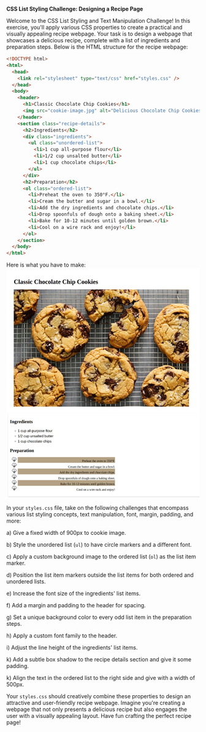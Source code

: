 **CSS List Styling Challenge: Designing a Recipe Page**

Welcome to the CSS List Styling and Text Manipulation Challenge! In this exercise, you'll apply various CSS properties to create a practical and visually appealing recipe webpage. Your task is to design a webpage that showcases a delicious recipe, complete with a list of ingredients and preparation steps. Below is the HTML structure for the recipe webpage:

```html
<!DOCTYPE html>
<html>
  <head>
    <link rel="stylesheet" type="text/css" href="styles.css" />
  </head>
  <body>
    <header>
      <h1>Classic Chocolate Chip Cookies</h1>
      <img src="cookie-image.jpg" alt="Delicious Chocolate Chip Cookies" />
    </header>
    <section class="recipe-details">
      <h2>Ingredients</h2>
      <div class="ingredients">
        <ul class="unordered-list">
          <li>1 cup all-purpose flour</li>
          <li>1/2 cup unsalted butter</li>
          <li>1 cup chocolate chips</li>
        </ul>
      </div>
      <h2>Preparation</h2>
      <ol class="ordered-list">
        <li>Preheat the oven to 350°F.</li>
        <li>Cream the butter and sugar in a bowl.</li>
        <li>Add the dry ingredients and chocolate chips.</li>
        <li>Drop spoonfuls of dough onto a baking sheet.</li>
        <li>Bake for 10-12 minutes until golden brown.</li>
        <li>Cool on a wire rack and enjoy!</li>
      </ol>
    </section>
  </body>
</html>
```

Here is what you have to make:
![video of end result of this task](./task6.jpeg)

In your `styles.css` file, take on the following challenges that encompass various list styling concepts, text manipulation, font, margin, padding, and more:

a) Give a fixed width of 900px to cookie image.

b) Style the unordered list (`ul`) to have circle markers and a different font.

c) Apply a custom background image to the ordered list (`ol`) as the list item marker.

d) Position the list item markers outside the list items for both ordered and unordered lists.

e) Increase the font size of the ingredients' list items.

f) Add a margin and padding to the header for spacing.

g) Set a unique background color to every odd list item in the preparation steps.

h) Apply a custom font family to the header.

i) Adjust the line height of the ingredients' list items.

k) Add a subtle box shadow to the recipe details section and give it some padding.

k) Align the text in the ordered list to the right side and give with a width of 500px.

Your `styles.css` should creatively combine these properties to design an attractive and user-friendly recipe webpage. Imagine you're creating a webpage that not only presents a delicious recipe but also engages the user with a visually appealing layout. Have fun crafting the perfect recipe page!
